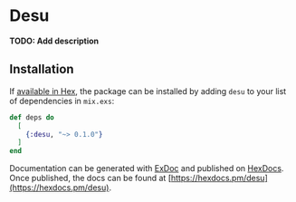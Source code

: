 # Desu

**TODO: Add description**

## Installation

If [available in Hex](https://hex.pm/docs/publish), the package can be installed
by adding `desu` to your list of dependencies in `mix.exs`:

```elixir
def deps do
  [
    {:desu, "~> 0.1.0"}
  ]
end
```

Documentation can be generated with [ExDoc](https://github.com/elixir-lang/ex_doc)
and published on [HexDocs](https://hexdocs.pm). Once published, the docs can
be found at [https://hexdocs.pm/desu](https://hexdocs.pm/desu).

